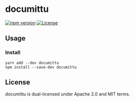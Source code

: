 # documittu
[![npm version](https://badge.fury.io/js/documittu.svg)](https://badge.fury.io/js/documittu)
[![License](http://img.shields.io/:license-mit-blue.svg)](http://doge.mit-license.org)

## Usage
### Install
```
yarn add --dev documittu
npm install --save-dev documittu
```



## License
documittu is dual-licensed under Apache 2.0 and MIT terms.
